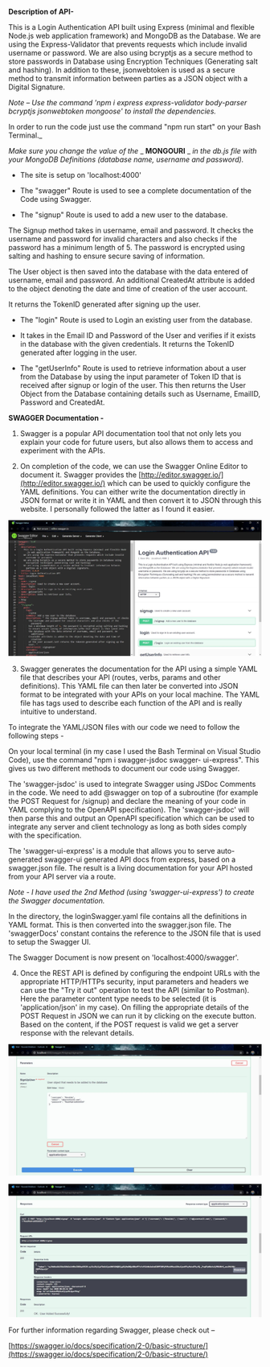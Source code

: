 **Description of API-**

This is a Login Authentication API built using Express (minimal and flexible Node.js web application framework) and MongoDB as the Database. We are using the Express-Validator that prevents requests which include invalid username or password. We are also using bcryptjs as a secure method to store passwords in Database using Encryption Techniques (Generating salt and hashing). In addition to these, jsonwebtoken is used as a secure method to transmit information between parties as a JSON object with a Digital Signature.

_Note – Use the command &#39;npm i express express-validator body-parser bcryptjs jsonwebtoken mongoose&#39; to install the dependencies._

In order to run the code just use the command &quot;npm run start&quot; on your Bash Terminal._

_Make sure you change the value of the_ _ **MONGOURI** _ _in the db.js file with your MongoDB Definitions (database name, username and password)._

- The site is setup on &#39;localhost:4000&#39;

- The &quot;swagger&quot; Route is used to see a complete documentation of the Code using Swagger.

- The &quot;signup&quot; Route is used to add a new user to the database.

The Signup method takes in username, email and password. It checks the username and password for invalid characters and also checks if the password has a minimum length of 5. The password is encrypted using salting and hashing to ensure secure saving of information.

The User object is then saved into the database with the data entered of username, email and password. An additional CreatedAt attribute is added to the object denoting the date and time of creation of the user account.

It returns the TokenID generated after signing up the user.

- The &quot;login&quot; Route is used to Login an existing user from the database.
- It takes in the Email ID and Password of the User and verifies if it exists in the database with the given credentials. It returns the TokenID generated after logging in the user.

- The &quot;getUserInfo&quot; Route is used to retrieve information about a user from the Database by using the input parameter of Token ID that is received after signup or login of the user. This then returns the User Object from the Database containing details such as Username, EmailID, Password and CreatedAt.

**SWAGGER Documentation -**

1. Swagger is a popular API documentation tool that not only lets you explain your code for future users, but also allows them to access and experiment with the APIs.

2. On completion of the code, we can use the Swagger Online Editor to document it. Swagger provides the [http://editor.swagger.io/](http://editor.swagger.io/) which can be used to quickly configure the YAML definitions. You can either write the documentation directly in JSON format or write it in YAML and then convert it to JSON through this website. I personally followed the latter as I found it easier.

![Alt text](https://github.com/raunakmokhasi/LoginAuthenticationAPI/blob/master/Screens/SwaggerScreen1.JPG?raw=true "Online Swagger Editor")

3. Swagger generates the documentation for the API using a simple YAML file that describes your API (routes, verbs, params and other definitions). This YAML file can then later be converted into JSON format to be integrated with your APIs on your local machine. The YAML file has tags used to describe each function of the API and is really intuitive to understand.

  To integrate the YAML/JSON files with our code we need to follow the following steps -

  On your local terminal (in my case I used the Bash Terminal on Visual Studio Code), use the command &quot;npm i swagger-jsdoc swagger-  ui-express&quot;. This gives us two different methods to document our code using Swagger.

  The &#39;swagger-jsdoc&#39; is used to integrate Swagger using JSDoc Comments in the code. We need to add @swagger on top of a subroutine (for example the POST Request for /signup) and declare the meaning of your code in YAML complying to the OpenAPI specification). The &#39;swagger-jsdoc&#39; will then parse this and output an OpenAPI specification which can be used to integrate any server and client technology as long as both sides comply with the specification.

  The &#39;swagger-ui-express&#39; is a module that allows you to serve auto-generated swagger-ui generated API docs from express, based on a swagger.json file. The result is a living documentation for your API hosted from your API server via a route.

  _Note - I have used the 2nd Method (using &#39;swagger-ui-express&#39;) to create the Swagger documentation._

  In the directory, the loginSwagger.yaml file contains all the definitions in YAML format. This is then converted into the swagger.json file. The &#39;swaggerDocs&#39; constant contains the reference to the JSON file that is used to setup the Swagger UI.

  The Swagger Document is now present on &#39;localhost:4000/swagger&#39;.


4. Once the REST API is defined by configuring the endpoint URLs with the appropriate HTTP/HTTPs security, input parameters and headers we can use the &quot;Try it out&quot; operation to test the API (similar to Postman). Here the parameter content type needs to be selected (it is &#39;application/json&#39; in my case). On filling the appropriate details of the POST Request in JSON we can run it by clicking on the execute button. Based on the content, if the POST request is valid we get a server response with the relevant details.

![Alt text](https://github.com/raunakmokhasi/LoginAuthenticationAPI/blob/master/Screens/SwaggerScreen2.JPG?raw=true "Swagger Request 1")

![Alt text](https://github.com/raunakmokhasi/LoginAuthenticationAPI/blob/master/Screens/SwaggerScreen3.JPG?raw=true "Swagger Request 2")


For further information regarding Swagger, please check out –

[https://swagger.io/docs/specification/2-0/basic-structure/](https://swagger.io/docs/specification/2-0/basic-structure/)
